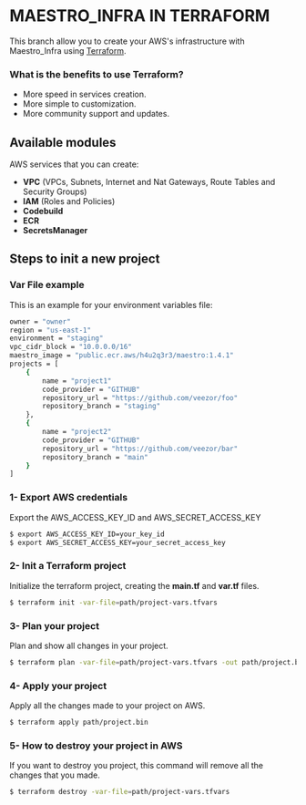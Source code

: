 # MAESTRO_INFRA IN TERRAFORM

This branch allow you to create your AWS's infrastructure with Maestro_Infra using [Terraform](https://registry.terraform.io/providers/hashicorp/aws/latest/docs). 


### What is the benefits to use Terraform?
- More speed in services creation.
- More simple to customization.
- More community support and updates.

## Available modules
AWS services that you can create:

- **VPC** (VPCs, Subnets, Internet and Nat Gateways, Route Tables and Security Groups)
- **IAM** (Roles and Policies)
- **Codebuild**
- **ECR**
- **SecretsManager**

## Steps to init a new project 

### Var File example
This is an example for your environment variables file:

```bash
owner = "owner"
region = "us-east-1"
environment = "staging"
vpc_cidr_block = "10.0.0.0/16"
maestro_image = "public.ecr.aws/h4u2q3r3/maestro:1.4.1"
projects = [
    {
        name = "project1"
        code_provider = "GITHUB"
        repository_url = "https://github.com/veezor/foo"
        repository_branch = "staging"
    },
    {
        name = "project2"
        code_provider = "GITHUB"
        repository_url = "https://github.com/veezor/bar"
        repository_branch = "main"
    }
]

```

### 1- Export AWS credentials 
Export the AWS_ACCESS_KEY_ID and AWS_SECRET_ACCESS_KEY

```bash
$ export AWS_ACCESS_KEY_ID=your_key_id
$ export AWS_SECRET_ACCESS_KEY=your_secret_access_key
```

### 2- Init a Terraform project
Initialize the terraform project, creating the **main.tf** and **var.tf** files.

```bash
$ terraform init -var-file=path/project-vars.tfvars
```

### 3- Plan your project
Plan and show all changes in your project.

```bash
$ terraform plan -var-file=path/project-vars.tfvars -out path/project.bin
```

### 4- Apply your project 
Apply all the changes made to your project on AWS. 

```bash
$ terraform apply path/project.bin
```

### 5- How to destroy your project in AWS 
If you want to destroy you project, this command will remove all the changes that you made.

```bash
$ terraform destroy -var-file=path/project-vars.tfvars
```
